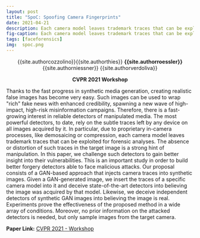 ```yaml
---
layout: post
title: "SpoC: Spoofing Camera Fingerprints"
date: 2021-04-21
description: Each camera model leaves trademark traces that can be exploited for forensic analyses. The absence or distortion of such traces in the target image is a strong hint of manipulation.
fig-caption: Each camera model leaves trademark traces that can be exploited for forensic analyses. The absence or distortion of such traces in the target image is a strong hint of manipulation.
tags: [faceforensics]
img:  spoc.png
---
```

<p align="center">{{site.authorcozzolino}}{{site.authorthies}} <b>{{site.authorroessler}}</b> {{site.authorniessner}} {{site.authorverdoliva}} </p>

<p align="center"><b>CVPR 2021 Workshop</b></p>

Thanks to the fast progress in synthetic media generation, creating realistic false images has become very easy. Such images can be used to wrap "rich" fake news with enhanced credibility, spawning a new wave of high-impact, high-risk misinformation campaigns. Therefore, there is a fast-growing interest in reliable detectors of manipulated media. The most powerful detectors, to date, rely on the subtle traces left by any device on all images acquired by it. In particular, due to proprietary in-camera processes, like demosaicing or compression, each camera model leaves trademark traces that can be exploited for forensic analyses. The absence or distortion of such traces in the target image is a strong hint of manipulation. In this paper, we challenge such detectors to gain better insight into their vulnerabilities. This is an important study in order to build better forgery detectors able to face malicious attacks. Our proposal consists of a GAN-based approach that injects camera traces into synthetic images. Given a GAN-generated image, we insert the traces of a specific camera model into it and deceive state-of-the-art detectors into believing the image was acquired by that model. Likewise, we deceive independent detectors of synthetic GAN images into believing the image is real. Experiments prove the effectiveness of the proposed method in a wide array of conditions. Moreover, no prior information on the attacked detectors is needed, but only sample images from the target camera.

__Paper Link:__ [CVPR 2021 - Workshop](https://openaccess.thecvf.com/content/CVPR2021W/WMF/papers/Cozzolino_SpoC_Spoofing_Camera_Fingerprints_CVPRW_2021_paper.pdf)



